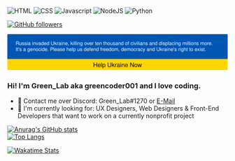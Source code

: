 ![HTML](https://img.shields.io/badge/HTML-404D59?style=for-the-badge&logo=html5&logoColor=white)
![CSS](https://img.shields.io/badge/CSS-404D59?&style=for-the-badge&logo=css3&logoColor=white)
![Javascript](https://img.shields.io/badge/JavaScript-404D59?style=for-the-badge&logo=javascript&logoColor=white)
![NodeJS](https://img.shields.io/badge/Node.js-404D59?style=for-the-badge&logo=node.js&logoColor=white)
![Python](https://img.shields.io/badge/Python-404D59?style=for-the-badge&logo=python&logoColor=white)
<br>

[![GitHub followers](https://img.shields.io/github/followers/greencoder001?style=social)](https://github.com/greencoder001)

[![Stand with Ukraine](https://raw.githubusercontent.com/vshymanskyy/StandWithUkraine/main/banner2-no-action.svg)](https://stand-with-ukraine.pp.ua)

### Hi! I'm Green_Lab aka greencoder001 and I love coding.
- 💬 Contact me over Discord: Green_Lab#1270 or [E-Mail](mailto:greencoder001@outlook.com)
- 🔎 I'm currently looking for: UX Designers, Web Designers & Front-End Developers that want to work on a currently nonprofit project

[![Anurag's GitHub stats](https://github-readme-stats.vercel.app/api?username=greencoder001&show_icons=true&count_private=true&theme=tokyonight)](https://github.com/greencoder001/greencoder001)<br>
[![Top Langs](https://github-readme-stats.vercel.app/api/top-langs/?username=greencoder001&layout=compact&theme=tokyonight)](https://github.com/greencoder001/greencoder001)

[![Wakatime Stats](https://github-readme-stats.vercel.app/api/wakatime?username=Green_Lab&theme=tokyonight)](https://github.com/greencoder001/greencoder001)
